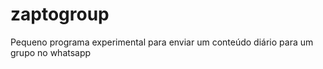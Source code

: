 # zaptogroup
Pequeno programa experimental para enviar um conteúdo diário para um grupo no whatsapp
